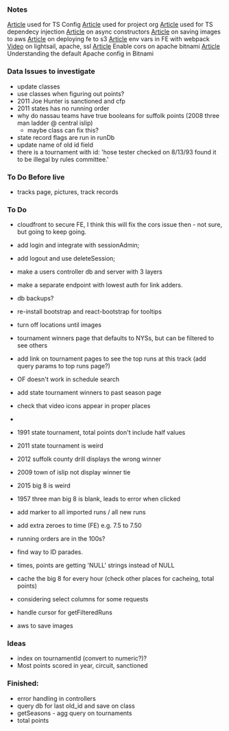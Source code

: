 ### Notes

[Article](https://www.section.io/engineering-education/how-to-use-typescript-with-nodejs/) used for TS Config
[Article](https://dev.to/santypk4/bulletproof-node-js-project-architecture-4epf) used for project org
[Article](https://dev.to/vovaspace/dependency-injection-in-typescript-4mbf) used for TS dependecy injection
[Article](https://dev.to/somedood/the-proper-way-to-write-async-constructors-in-javascript-1o8c#:~:text=The%20static%20async%20factory%20function,the%20indirect%20invocation%20of%20constructor%20.) on async constructors
[Article](https://flaviocopes.com/node-aws-s3-upload-image/) on saving images to aws
[Article](https://blog.cloudthat.com/step-by-step-guide-to-deploy-reactjs-app-on-aws-s3/) on deploying fe to s3
[Article](https://webpack.js.org/plugins/define-plugin) env vars in FE with webpack
[Video](https://www.youtube.com/watch?v=rtshCulV2hk&list=LL&index=1) on lightsail, apache, ssl
[Article](https://docs.bitnami.com/ibm/infrastructure/nodejs/administration/enable-cors-nodejs/) Enable cors on apache bitnami
[Article](https://docs.bitnami.com/installer/apps/odoo/get-started/understand-config/) Understanding the default Apache config in Bitnami


### Data Issues to investigate
* update classes
* use classes when figuring out points? 
* 2011 Joe Hunter is sanctioned and cfp
* 2011 states has no running order
* why do nassau teams have true booleans for suffolk points (2008 three man ladder @ central islip)
    * maybe class can fix this? 
* state record flags are run in runDb
* update name of old id field
* there is a tournament with id: 'hose tester checked on 8/13/93 found it to be illegal by rules committee.'

### To Do Before live
* tracks page, pictures, track records

### To Do
* cloudfront to secure FE, I think this will fix the cors issue then - not sure, but going to keep going.  

* add login and integrate with sessionAdmin; 
* add logout and use deleteSession; 
* make a users controller db and server with 3 layers

* make a separate endpoint with lowest auth for link adders.  
* db backups?

* re-install bootstrap and react-bootstrap for tooltips
* turn off locations until images
* tournament winners page that defaults to NYSs, but can be filtered to see others
* add link on tournament pages to see the top runs at this track (add query params to top runs page?)
* OF doesn't work in schedule search
* add state tournament winners to past season page
* check that video icons appear in proper places
* 

* 1991 state tournament, total points don't include half values
* 2011 state tournament is weird
* 2012 suffolk county drill displays the wrong winner
* 2009 town of islip not display winner tie
* 2015 big 8 is weird
* 1957 three man big 8 is blank, leads to error when clicked

* add marker to all imported runs / all new runs
* add extra zeroes to time (FE) e.g. 7.5 to 7.50
* running orders are in the 100s?
* find way to ID parades.
* times, points are getting 'NULL' strings instead of NULL
* cache the big 8 for every hour (check other places for cacheing, total points)
* considering select columns for some requests
* handle cursor for getFilteredRuns
* aws to save images

### Ideas
* index on tournamentId (convert to numeric?)?
* Most points scored in year, circuit, sanctioned

### Finished: 
* error handling in controllers
* query db for last old_id and save on class
* getSeasons - agg query on tournaments
* total points


